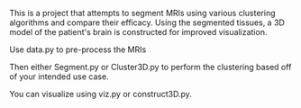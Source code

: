 This is a project that attempts to segment MRIs using various clustering algorithms and compare their efficacy. 
Using the segmented tissues, a 3D model of the patient's brain is constructed for improved visualization.

Use data.py to pre-process the MRIs

Then either Segment.py or Cluster3D.py to perform the clustering based off of your intended use case.

You can visualize using viz.py or construct3D.py.
